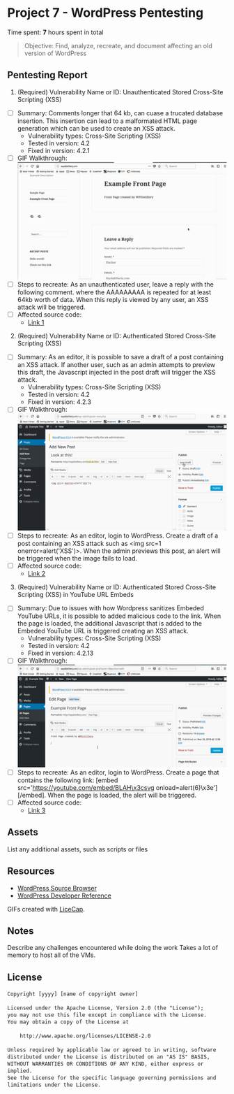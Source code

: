 # Project 7 - WordPress Pentesting

Time spent: **7** hours spent in total

> Objective: Find, analyze, recreate, and document affecting an old version of WordPress

## Pentesting Report

1. (Required) Vulnerability Name or ID: Unauthenticated Stored Cross-Site Scripting (XSS)
  - [ ] Summary: Comments longer that 64 kb, can cuase a trucated database insertion. This insertion can lead to a malformated HTML page generation which can be used to create an XSS attack.
    - Vulnerability types: Cross-Site Scripting (XSS)
    - Tested in version: 4.2
    - Fixed in version: 4.2.1
  - [ ] GIF Walkthrough: ![Alt Text](https://github.com/jas5mg/Code-Path-Week7/blob/master/Vuln_1.gif)
  - [ ] Steps to recreate: As an unauthenticated user, leave a reply with the following comment. <a title='x onmouseover=alert(unescape(/hello%20world/.source)) style=position:absolute;left:0;top:0;width:5000px;height:5000px  AAAAAAAAAAAA...'></a> where the AAAAAAAAA is repeated for at least 64kb worth of data. When this reply is viewed by any user, an XSS attack will be triggered. 
  - [ ] Affected source code:
    - [Link 1]()

2. (Required) Vulnerability Name or ID: Authenticated Stored Cross-Site Scripting (XSS)
  - [ ] Summary: As an editor, it is possible to save a draft of a post containing an XSS attack. If another user, such as an admin attempts to preview this draft, the Javascript injected in the post draft will trigger the XSS attack.
    - Vulnerability types: Cross-Site Scripting (XSS)
    - Tested in version: 4.2
    - Fixed in version: 4.2.3
  - [ ] GIF Walkthrough: ![Alt Text](https://github.com/jas5mg/Code-Path-Week7/blob/master/Vuln_2.gif)
  - [ ] Steps to recreate: As an editor, login to WordPress. Create a draft of a post containing an XSS attack such as <img src=1 onerror=alert('XSS')>.  When the admin previews this post, an alert will be triggered when the image fails to load.
  - [ ] Affected source code:
    - [Link 2]()

3. (Required) Vulnerability Name or ID: Authenticated Stored Cross-Site Scripting (XSS) in YouTube URL Embeds
  - [ ] Summary: Due to issues with how Wordpress sanitizes Embeded YouTube URLs, it is possible to added malicious code to the link. When the page is loaded, the additional Javascript that is added to the Embeded YouTube URL is triggered creating an XSS attack.
    - Vulnerability types: Cross-Site Scripting (XSS)
    - Tested in version: 4.2
    - Fixed in version: 4.2.13
  - [ ] GIF Walkthrough: ![Alt Text](https://github.com/jas5mg/Code-Path-Week7/blob/master/Vuln_3.gif)
  - [ ] Steps to recreate: As an editor, login to WordPress. Create a page that contains the following link: [embed src='https://youtube.com/embed/BLAH\x3csvg onload=alert(6)\x3e'][/embed]. When the page is loaded, the alert will be triggered.
  - [ ] Affected source code:
    - [Link 3]()


## Assets

List any additional assets, such as scripts or files

## Resources

- [WordPress Source Browser](https://core.trac.wordpress.org/browser/)
- [WordPress Developer Reference](https://developer.wordpress.org/reference/)

GIFs created with [LiceCap](http://www.cockos.com/licecap/).

## Notes

Describe any challenges encountered while doing the work
Takes a lot of memory to host all of the VMs. 

## License

    Copyright [yyyy] [name of copyright owner]

    Licensed under the Apache License, Version 2.0 (the "License");
    you may not use this file except in compliance with the License.
    You may obtain a copy of the License at

        http://www.apache.org/licenses/LICENSE-2.0

    Unless required by applicable law or agreed to in writing, software
    distributed under the License is distributed on an "AS IS" BASIS,
    WITHOUT WARRANTIES OR CONDITIONS OF ANY KIND, either express or implied.
    See the License for the specific language governing permissions and
    limitations under the License.
